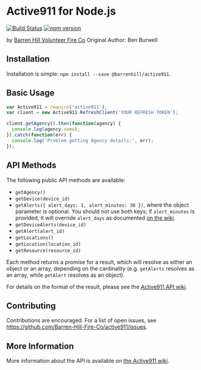 Active911 for Node.js
=====================

[![Build Status](https://travis-ci.org/benburwell/active911.svg)](https://travis-ci.org/benburwell/active911)
[![npm version](https://badge.fury.io/js/active911.svg)](https://badge.fury.io/js/active911)

by [Barren Hill Volunteer Fire Co](https://barrenhill.com/)
Original Author: Ben Burwell

Installation
------------

Installation is simple: `npm install --save @barrenhill/active911`.

Basic Usage
-----------

```javascript
var Active911 = require('active911');
var client = new Active911.RefreshClient('YOUR REFRESH TOKEN');

client.getAgency().then(function(agency) {
  console.log(agency.name);
}).catch(function(err) {
  console.log('Problem getting Agency details:', err);
});
```

API Methods
-----------

The following public API methods are available:

* `getAgency()`
* `getDevice(device_id)`
* `getAlerts({ alert_days: 1, alert_minutes: 30 })`, where the object parameter
  is optional. You should not use both keys; if `alert_minutes` is provided, it
  will override `alert_days` as documented [on the wiki](http://wiki.active911.com/wiki/index.php/Accessing_the_API#Alerts).
* `getDeviceAlerts(device_id)`
* `getAlert(alert_id)`
* `getLocations()`
* `getLocation(location_id)`
* `getResource(resource_id)`

Each method returns a promise for a result, which will resolve as either an
object or an array, depending on the cardinality (e.g. `getAlerts` resolves as
an array, while `getAlert` resolves as an object).

For details on the format of the result, please see the [Active911 API
wiki](https://active911.atlassian.net/wiki/spaces/AED/pages/1866825767/Accessing+the+API).

Contributing
------------

Contributions are encouraged. For a list of open issues, see
<https://github.com/Barren-Hill-Fire-Co/active911/issues>.

More Information
----------------

More information about the API is available on [the Active911
wiki](https://active911.atlassian.net/wiki/spaces/AED/pages/240123959/Advanced+Features#Active911-Developer-API).


